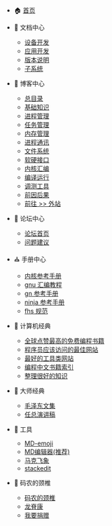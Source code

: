 
- :house: [首页](/)
- :bookmark_tabs: 文档中心
  - [设备开发](http://open.weharmonyos.com/#/docs-OpenHarmony-4.0-Release/zh-cn/device-dev/Readme-CN.md)
  - [应用开发](http://open.weharmonyos.com/#/docs-OpenHarmony-4.0-Release/zh-cn/application-dev/Readme-CN.md)
  - [版本说明](http://open.weharmonyos.com/#/docs-OpenHarmony-4.0-Release/zh-cn/release-notes/Readme.md)
  - [子系统](http://open.weharmonyos.com/#/docs-OpenHarmony-4.0-Release/zh-cn/readme/Readme-CN.md)
- :bank: 博客中心
  - [总目录](/blog/101.md)
  - [基础知识](/blog/index/1_base.md)
  - [进程管理](/blog/index/2_process.md)
  - [任务管理](/blog/index/3_task.md)
  - [内存管理](/blog/index/4_mem.md)
  - [进程通讯](/blog/index/5_ipc.md)
  - [文件系统](/blog/index/6_fs.md)
  - [软硬接口](/blog/index/7_hw.md)
  - [内核汇编](/blog/index/8_asm.md)
  - [编译运行](/blog/index/9_run.md)
  - [调测工具](/blog/index/10_test.md)
  - [前因后果](/blog/index/0_so.md)
  - [前往 >> 外站](/vendor/extsite.md)
- :running: 论坛中心
  - [论坛首页](http://bbs.weharmonyos.com)
  - [问题建议](http://bbs.weharmonyos.com/forum-42-1.html)
- :church: 手册中心
  - [内核参考手册](http://doxygen.weharmonyos.com/index.html)
  - [gnu 汇编教程](/compile/assembly.md)
  - [gn 参考手册](/compile/gn/readme.md)
  - [ninja 参考手册](/compile/ninja.md)
  - [fhs 规范](/compile/fhs.html ':ignore')
- :art: 计算机经典
  - [全球点赞最高的免费编程书籍](/vendor/free-programming-books-zh)
  - [程序员应该访问的最佳网站](/vendor/程序员应该访问的最佳网站) 
  - [最好的工具类网站](/vendor/chatgpt) 
  - [编程中文书籍索引](/vendor/freebook.md)    
  - [整理很好的知识](/CS-Notes/) 
- :rainbow: 大师经典      
  - [毛泽东文集](/mao/)
  - [任总演讲稿](/ren/)   
- :wrench: 工具
  - [MD-emoji](/tools/markdown-emoji.md) 
  - [MD编辑器(推荐)](https://html.weharmonyos.com/markdown-editor/index.html)
  - [马克飞象](http://marxi.co/)
  - [stackedit](https://stackedit.io/app#)
  
- :hospital: 码农的颈椎
  - [码农的颈椎](/vendor/pillow.md) 
  - [龙脊康](/longjikang/README.md)
  - [我要捐赠](/vendor/donate.md) 
